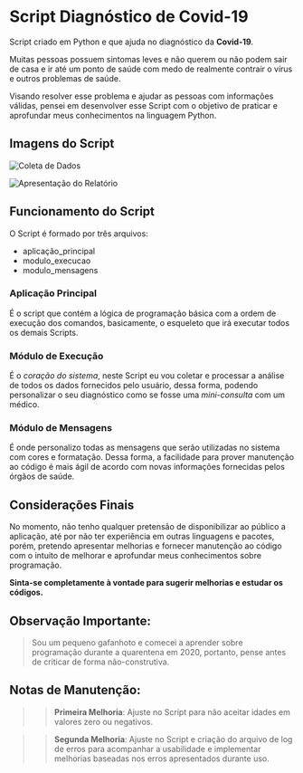 # Script Diagnóstico de Covid-19

Script criado em Python e que ajuda no diagnóstico da **Covid-19**.

Muitas pessoas possuem sintomas leves e não querem ou não podem sair de casa e ir até um ponto de saúde com medo de realmente contrair o vírus e outros problemas de saúde.

Visando resolver esse problema e ajudar as pessoas com informações válidas, pensei em desenvolver esse Script com o objetivo de praticar e aprofundar meus conhecimentos na linguagem Python.

## Imagens do Script

![Coleta de Dados](https://i.imgur.com/8lDM9dO.png)

![Apresentação do Relatório](https://i.imgur.com/gcYPGsJ.png)

## Funcionamento do Script

O Script é formado por três arquivos:

* aplicação_principal
* modulo_execucao
* modulo_mensagens

### Aplicação Principal

É o script que contém a lógica de programação básica com a ordem de execução dos comandos, basicamente, o esqueleto que irá executar todos os demais Scripts.

### Módulo de Execução

É o *coração do sistema*, neste Script eu vou coletar e processar a análise de todos os dados fornecidos pelo usuário, dessa forma, podendo personalizar o seu diagnóstico como se fosse uma *mini-consulta* com um médico.

### Módulo de Mensagens

É onde personalizo todas as mensagens que serão utilizadas no sistema com cores e formatação. Dessa forma, a facilidade para prover manutenção ao código é mais ágil de acordo com novas informações fornecidas pelos órgãos de saúde.

## Considerações Finais

No momento, não tenho qualquer pretensão de disponibilizar ao público a aplicação, até por não ter experiência em outras linguagens e pacotes, porém, pretendo apresentar melhorias e fornecer manutenção ao código com o intuito de melhorar e aprofundar meus conhecimentos sobre programação.

**Sinta-se completamente à vontade para sugerir melhorias e estudar os códigos.**

## Observação Importante:

> Sou um pequeno gafanhoto e comecei a aprender sobre programação durante a quarentena em 2020, portanto, pense antes de criticar de forma não-construtiva.

## Notas de Manutenção:

>> **Primeira Melhoria**: Ajuste no Script para não aceitar idades em valores zero ou negativos.

>> **Segunda Melhoria**: Ajuste no Script e criação do arquivo de log de erros para acompanhar a usabilidade e implementar melhorias baseadas nos erros apresentados durante uso.
